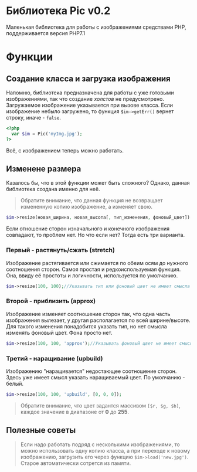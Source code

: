 # Библиотека Pic v0.2
Маленькая библиотека для работы с изображениями средствами PHP, поддерживается версия PHP7.1
# Функции
## Создание класса и загрузка изображения
Напомню, библиотека предназначена для работы с уже готовыми изображениями, так что создание *холстов* не предусмотрено. Загружаемое изображение указывается при вызове класса. Если изображение небыло загружено, то функция `$im->getErr()` вернет строку, иначе - `false`.
```php
<?php
  var $im = Pic('myImg.jpg');
?>
```
Всё, с изображением теперь можно работать.
## Изменене размера
Казалось бы, что в этой функции может быть сложного? Однако, данная библиотека создана именно для неё.

>Обратите внимание, что данная функция не возвращает измененную копию изображение, а изменяет свою.
```php
$im->resize(новая_ширина, новая_высота[, тип_изменения, фоновый_цвет])
```
Если отношение сторон изначального и конечного изображения совпадают, то проблем нет. Но что если нет? Тогда есть три варианта.

### Первый - растянуть/сжать (stretch)
Изображение растягивается или сжимается по обеим осям до нужного соотношения сторон. Самоя простая и редкоиспользуемая функция. Она, ввиду её простоты и логичности, используется по умолчанию.
```php
$im->resize(100, 100);//Указывать тип или фоновый цвет не имеет смысла
```
### Второй - приблизить (approx)
Изображение изменяет соотношение сторон так, что одна часть изображения вылезает, у другая располагается по всей ширине/высоте. Для такого изменения понадобится указать тип, но нет смысла изменять фоновый цвет. Фона просто нет.
```php
$im->resize(100, 100, 'approx');//Указывать фоновый цвет не имеет смысла
```
### Третий - наращивание (upbuild)
Изображению "наращивается" недостающее соотношение сторон. Здесь уже имеет смысл указать наращиваемый цвет. По умолчанию - белый.
```php
$im->resize(100, 100, 'upbuild', [0, 0, 0]);
```
>Обратите внимание, что цвет задантся массивом `[$r, $g, $b]`, каждое значение в диапазоне от **0** до  **255**.

## Полезные советы
>Если надо работать подряд с несколькими изображениями, то можно использовать одну копию класса, а при переходе к новому изображению, загрузить его через функцию `$im->load('new.jpg')`. Старое автоматически сотрется из памяти.
